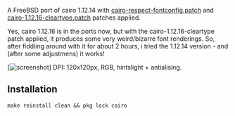 A FreeBSD port of cairo 1.12.14 with [cairo-respect-fontconfig.patch](https://github.com/wor/abs-repo/blob/master/cairo/cairo-respect-fontconfig.patch) and [cairo-1.12.16-cleartype.patch](
https://aur.archlinux.org/packages/cairo-cleartype/) patches applied.

Yes, cairo 1.12.16 is in the ports now, but with the cairo-1.12.16-cleartype patch applied, it produces some very weird/bizarre font renderings. So, after fiddling around with it for about 2 hours, i tried the 1.12.14 version - and (after some adjustmens)  it works!

[![screenshot](cairo-1.12.16\(unpatched\)_cairo.1.12.14\(patched\).png)]
DPI: 120x120px, RGB, hintslight + antialising.

Installation
-----
    make reinstall clean && pkg lock cairo


